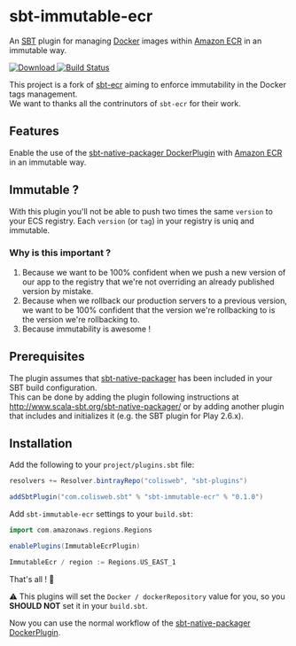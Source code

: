 # sbt-immutable-ecr

An [SBT](http://www.scala-sbt.org/) plugin for managing [Docker](http://docker.io) images within [Amazon ECR](https://aws.amazon.com/ecr/) in an immutable way.

[ ![Download](https://api.bintray.com/packages/colisweb/sbt-plugins/sbt-immutable-ecr/images/download.svg) ](https://bintray.com/colisweb/sbt-plugins/sbt-immutable-ecr/_latestVersion)
[![Build Status](https://travis-ci.org/Colisweb/sbt-immutable-ecr.svg?branch=master)](https://travis-ci.org/Colisweb/sbt-immutable-ecr)

This project is a fork of [sbt-ecr](https://github.com/sbilinski/sbt-ecr) aiming to enforce immutability in the Docker tags management.   
We want to thanks all the contrinutors of `sbt-ecr` for their work.

## Features

Enable the use of the [sbt-native-packager DockerPlugin](https://www.scala-sbt.org/sbt-native-packager/formats/docker.html) with [Amazon ECR](https://aws.amazon.com/ecr/) in an immutable way.

## Immutable ?

With this plugin you'll not be able to push two times the same `version` to your ECS registry.
Each `version` (or `tag`) in your registry is uniq and immutable.

### Why is this important ?

1. Because we want to be 100% confident when we push a new version of our app to the registry that we're not overriding an already published version by mistake.
2. Because when we rollback our production servers to a previous version, we want to be 100% confident that the version we're rollbacking to is the version we're rollbacking to.
3. Because immutability is awesome !

## Prerequisites

The plugin assumes that [sbt-native-packager](https://github.com/sbt/sbt-native-packager) has been included in your SBT build configuration.    
This can be done by adding the plugin following instructions at http://www.scala-sbt.org/sbt-native-packager/ or by adding
another plugin that includes and initializes it (e.g. the SBT plugin for Play 2.6.x).

## Installation

Add the following to your `project/plugins.sbt` file:

```scala
resolvers += Resolver.bintrayRepo("colisweb", "sbt-plugins")

addSbtPlugin("com.colisweb.sbt" % "sbt-immutable-ecr" % "0.1.0")
```

Add `sbt-immutable-ecr` settings to your `build.sbt`:   

```scala
import com.amazonaws.regions.Regions

enablePlugins(ImmutableEcrPlugin)

ImmutableEcr / region := Regions.US_EAST_1
```

That's all ! :tada:

:warning: This plugins will set the `Docker / dockerRepository` value for you, so you **SHOULD NOT** set it in your `build.sbt`.

Now you can use the normal workflow of the [sbt-native-packager DockerPlugin](https://www.scala-sbt.org/sbt-native-packager/formats/docker.html).
